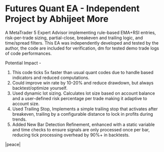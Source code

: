 # Futures Quant EA - Independent Project by Abhijeet More
A MetaTrader 5 Expert Advisor implementing rule-based EMA+RSI entries, risk-per-trade sizing, partial-close, breakeven and trailing logic, and time/spread filters. This EA was independently developed and tested by the author, the code are included for verification, dm for tested demo trade logs of code performances.

Potential Impact - 
1. This code ticks 5x faster than usual quant codes due to handle based indicators and reduced computations.
2. Could improve win rate by 10-20% and reduce drawdown, but always backtest/optimize yourself.
3. Used dynamic lot sizing. Calculates lot size based on account balance and a user-defined risk percentage per trade making it adaptive to account size.
4. Used Trailing Stop, Implements a simple trailing stop that activates after breakeven, trailing by a configurable distance to lock in profits during trends.
5. Added New Bar Detection Refinement, enhanced with a static variable and time checks to ensure signals are only processed once per bar, reducing tick processing overhead by 90%+ in backtests.

|peace|
